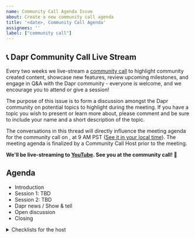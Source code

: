 ```yaml
---
name: Community Call Agenda Issue
about: Create a new community call agenda
title: '<date>, Community Call Agenda'
assignees: ''
label: ["community call"]
---
```


## 📞 Dapr Community Call Live Stream

Every two weeks we live-stream a [community call](../#community-meetings) to highlight community created content, showcase new features, review upcoming milestones, and engage in Q&A with the Dapr community - everyone is welcome, and we encourage you to attend or give a session!

The purpose of this issue is to form a discussion amongst the Dapr community on potential topics to highlight during the meeting. If you have a topic you wish to present or learn more about, please comment and be sure to include your name and a short description of the topic.

<!--
!!!REMINDER!!!

- Update the <Date> field in the paragraph below. The time is usually at 9 AM PST.
- Make sure to update the timeanddate.com URL in the correct date/time format: `YYYYMMDDThh` (e.g. 20230531T09 is 2023 May 31st, 9 AM).
-->

The conversations in this thread will directly influence the meeting agenda for the community call on <Date>, at 9 AM PST ([See it in your local time](https://www.timeanddate.com/worldclock/fixedtime.html?iso=YYYYMMDDT09&p1=234&msg=Dapr+Community+Call)). The meeting agenda is finalized by a Community Call Host prior to the meeting.

**We'll be live-streaming to [YouTube](https://www.youtube.com/@DaprDev/streams). See you at the community call! 👋**

## Agenda

- Introduction
- Session 1: TBD
- Session 2: TBD
- Dapr news / Show & tell
- Open discussion
- Closing

 <details>
    <summary>Checklists for the host</summary>

### Before the meeting

- [ ] Find speakers
- [ ] Collect Dapr news (blog posts & videos found on social media, and show-and-tell Discord channel)
- [ ] Prepare slide deck
- [ ] Send meeting invite to the speakers
- [ ] Announce the meeting on social media
  - [ ] 1 week before
  - [ ] 1 day before
  - [ ] 1 hour before

### During the meeting

- Welcome & announce that the meeting will be recorded
- Start the recording
- Show the agenda
- Welcome first speaker
- First session
- Q&A first session
- Welcome second speaker
- Second session
- Q&A second session
- Show Dapr related news, posts, videos.
- Open discussion
- Closing & mention Dapr Discord channel

### After the meeting

- [ ] Add chapters to the video
- [ ] Add links to the video description
  - [ ] Read-only link to slides
  - [ ] [Dapr Discord link](http://bit.ly/dapr-discord)
  - [ ] Other relevant links related to the sessions
- [ ] Announce the published video on social media
- [ ] Close this issue

</details>
